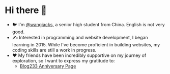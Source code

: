 # Hi there 👋
- 🐦 I’m [@wangjacks](https://github.com/wangjacks), a senior high student from China. English is not very good.
- ✍️ Interested in programming and website development, I began learning in 2015. While I've become proficient in building websites, my coding skills are still a work in progress.
- ❤️ My friends have been incredibly supportive on my journey of exploration, so I want to express my gratitude to:
  - [Blog233 Anniversary Page](https://blog233.com/anniversary/2/#thanks)
